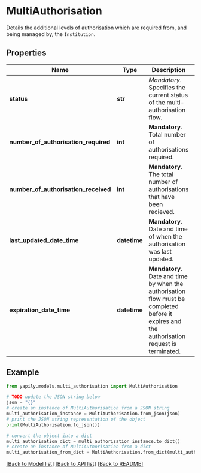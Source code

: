 # MultiAuthorisation

Details the additional levels of authorisation which are required from, and being managed by, the `Institution`.

## Properties

Name | Type | Description | Notes
------------ | ------------- | ------------- | -------------
**status** | **str** | _Mandatory_. Specifies the current status of the multi-authorisation flow. | [optional] 
**number_of_authorisation_required** | **int** | __Mandatory__. Total number of authorisations required. | [optional] 
**number_of_authorisation_received** | **int** | __Mandatory__. The total number of authorisations that have been recieved. | [optional] 
**last_updated_date_time** | **datetime** | __Mandatory__. Date and time of when the authorisation was last updated. | [optional] 
**expiration_date_time** | **datetime** | __Mandatory__. Date and time by when the authorisation flow must be completed before it expires and the authorisation request is terminated. | [optional] 

## Example

```python
from yapily.models.multi_authorisation import MultiAuthorisation

# TODO update the JSON string below
json = "{}"
# create an instance of MultiAuthorisation from a JSON string
multi_authorisation_instance = MultiAuthorisation.from_json(json)
# print the JSON string representation of the object
print(MultiAuthorisation.to_json())

# convert the object into a dict
multi_authorisation_dict = multi_authorisation_instance.to_dict()
# create an instance of MultiAuthorisation from a dict
multi_authorisation_from_dict = MultiAuthorisation.from_dict(multi_authorisation_dict)
```
[[Back to Model list]](../README.md#documentation-for-models) [[Back to API list]](../README.md#documentation-for-api-endpoints) [[Back to README]](../README.md)


